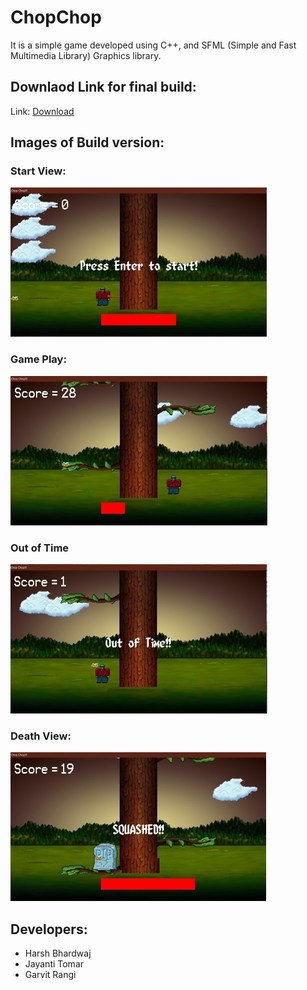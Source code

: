 # ChopChop
It is a simple game developed using C++, and SFML (Simple and Fast Multimedia Library) Graphics library.

## Downlaod Link for final build:
Link: [Download](https://bit.ly/complex_problem)

## Images of Build version:
### Start View:
![](previewImages/startView.png)
### Game Play:
![](previewImages/gamePlayView.png)
### Out of Time
![](previewImages/outOfTimeView.png)
### Death View:
![](previewImages/deathView.png)

## Developers: 
  * Harsh Bhardwaj
  * Jayanti Tomar
  * Garvit Rangi
